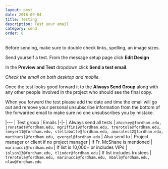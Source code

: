 ```yaml
---
layout: post
date: 2018-09-04
title: Testing
description: Test your email
category: send
order: 6
---
```


Before sending, make sure to double check links, spelling, an image sizes. 

Send yourself a test. From the message setup page click **Edit Design** 

In the **Preview and Test** dropdown click **Send a test email**.

*Check the email on both desktop and mobile.*

Once the test looks good forward it to the **Always Send Group** along with any other people involved in the project who should see the final copy.

When you forward the test please add the date and time the email will go out and remove your personal unsubscribe information from the bottom of the forwarded email to make sure no one unsubscribes you by mistake.

|---
| Test group | Emails
|-|-
| Always&nbsp;send all&nbsp;tests | `ahickey@fordham.edu, jronstadt@fordham.edu, mgriffin19@fordham.edu, trerotola@fordham.edu, rmeyer11@fordham.edu, stellabotte@fordham.edu, amorales42@fordham.edu, marthurs1@fordham.edu, gvergel@fordham.edu`
| Also send to | Project manager or client if no project manager
| If&nbsp;Fr.&nbsp;McShane is mentioned | `marinucci@fordham.edu`
| If list is 10,000+ or includes VIPs | `jolson13@fordham.edu, tlinder@fordham.edu`
| If list includes trustees | `trerotola@fordham.edu, marinucci@fordham.edu, mball@fordham.edu, nlaw@fordham.edu`


